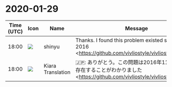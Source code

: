 # 2020-01-29

|Time (UTC)|Icon|Name|Message|
|---|---|---|---|
|18:00|![](https://avatars.slack-edge.com/2018-04-27/354445776386_e258f5ed5ba887b08668_72.jpg)|shinyu|Thanks. I found this problem existed since 30 Nov 2016 <https://github.com/vivliostyle/vivliostyle/pull/311|https://github.com/vivliostyle/vivliostyle/pull/311><br>Examining this change might help.<br><blockquote>• Widths of table columns are kept constant before and after a page/column break.<br>    • Resolves <https://github.com/vivliostyle/vivliostyle/issues/157|#157> (Table (column) width should not change over page breaks)<br>• Cells belonging to a single row are fragmented simultaneously and continue after a page/column break.<br>• Row-spanning cells and column-spanning cells are handled appropriately so that they continue after a page/column break with correct width and height.<br>    • Resolves <https://github.com/vivliostyle/vivliostyle/issues/85|#85> (Table cell with rowspan disappears after page break)<br>• The following issue is also resolved:<br>    • Resolves <https://github.com/vivliostyle/vivliostyle/issues/279|#279> (Table breaks occur between the colgroup and the first row)<br>• Implementation<br>    • An interface representing a formatting context (`adapt.vtree.FormattingContext`) and one representing a processor controlling layout of the given formatting context (`adapt.layout.LayoutProcessor`) are introduced. Implementation classes for these interfaces are registered via `RESOLVE_FORMATTING_CONTEXT` and `RESOLVE_LAYOUT_PROCESSOR` hooks.<br>    • `vivliostyle.layoututil.PseudoColumn` is introduced, which enables layout of parallel flows nested inside a column, not affecting layout process of the outer column. This is used to do layout of table cells in a single table row.</blockquote>|
|18:00|![](https://avatars.slack-edge.com/2019-08-21/732685848020_f3f20736795184660348_72.png)|Kiara Translation|🇯🇵: ありがとう。この問題は2016年11月30日以来存在することがわかりました<https://github.com/vivliostyle/vivliostyle/pull/311|https://github.com/vivliostyle/vivliostyle/pull/311><br>この変更を調べると役立つ場合があります。|
